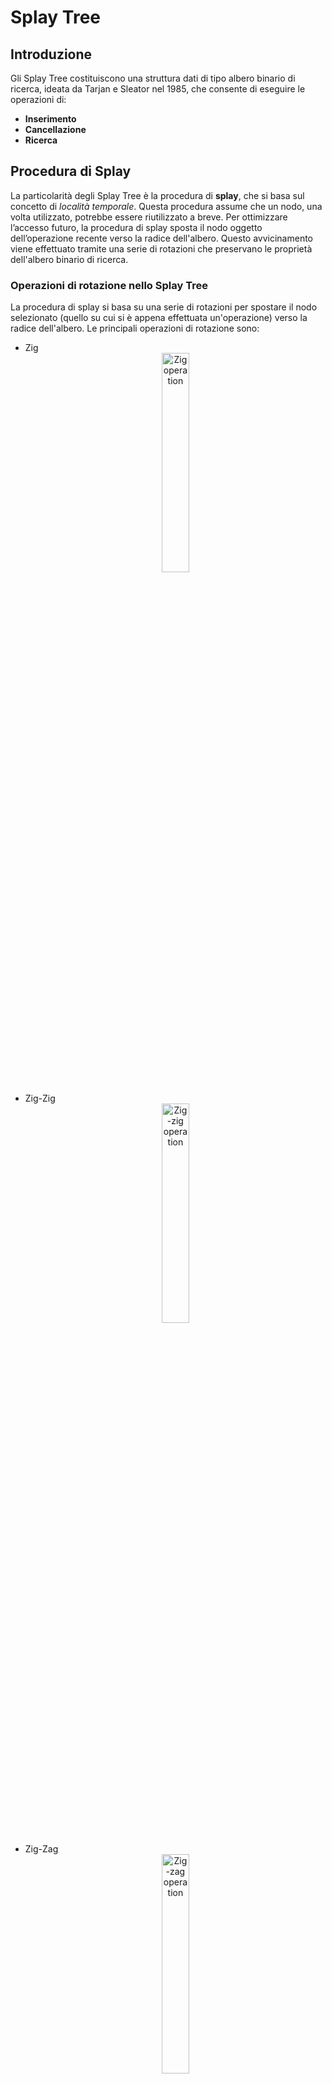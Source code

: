 # Splay Tree
## Introduzione
Gli Splay Tree costituiscono una struttura dati di tipo albero binario di ricerca, ideata da Tarjan e Sleator nel 1985, che consente di eseguire le operazioni di:
- **Inserimento**
- **Cancellazione**
- **Ricerca**

## Procedura di Splay
La particolarità degli Splay Tree è la procedura di **splay**, che si basa sul concetto di _località temporale_.
Questa procedura assume che un nodo, una volta utilizzato, potrebbe essere riutilizzato a breve.
Per ottimizzare l’accesso futuro, la procedura di splay sposta il nodo oggetto dell’operazione recente verso la radice dell'albero.
Questo avvicinamento viene effettuato tramite una serie di rotazioni che preservano le proprietà dell'albero binario di ricerca.

### Operazioni di rotazione nello Splay Tree
La procedura di splay si basa su una serie di rotazioni per spostare il nodo selezionato (quello su cui si è appena effettuata un'operazione) verso la radice dell'albero.
Le principali operazioni di rotazione sono:

- Zig<br> <div align="center"> <img src="Image/Zig.png" alt="Zig operation" width="30%" height="30%"/> </p>
- Zig-Zig<br> <div align="center"> <img src="Image/Zig-zig.png" alt="Zig-zig operation" width="30%" height="30%"/> </p>
- Zig-Zag<br> <div align="center"> <img src="Image/Zig-zag.png" alt="Zig-zag operation" width="30%" height="30%"/> </p>
- Zag<br> <div align="center"> <img src="Image/Zag.png" alt="Zag operation" width="30%" height="30%"/> </p>
- Zag-Zag<br> <div align="center"> <img src="Image/Zag-zag.png" alt="Zag-zag operation" width="30%" height="30%"/> </p>
- Zag-Zig<br> <div align="center"> <img src="Image/Zag-zig.png" alt="Zag-zig operation" width="30%" height="30%"/> </p>

## Analisi ammortizzata
Negli Splay Tree, il costo ammortizzato di una rotazione è di $O(\log_2(n))$, dove $n$ è il numero di nodi.
Considerando $m$ operazioni di ricerca, inserimento o cancellazione, quello che si ottiene è una complessità ammortizzata totale di $O(m \cdot \log_2(n))$.

### Costi di rotazione
Ogni tipo di rotazione ha un costo definito come segue:

| Rotazione | Costo |
|----------|----------|
| Zig | 1 |
| Zig-zig | 2 |
| Zig-zag | 2 |

L'analisi ammortizzata calcola il costo medio di ogni operazione su una sequenza di operazioni, in questo caso viene sfruttando il **metodo del potenziale**.

Si definiscano le seguenti grandezze:

- $S(\nu)$: numeri di nodi del sotto albero radicato in $\nu$.
- $R(\nu)=_{DEF} \log_2(S(\nu))$: rango del nodo $\nu$.
- $\Phi(T)=\sum _{\nu \in T}R(\nu)$: funzione potenziale dell'albero $T$.

### Teorema sul costo ammortizzato di splay
> Il costo ammortizzato della procedura di splay è al più
>
> $$
> 3 \cdot (R(ROOT(T))-R(x))+1
> $$
>
> dove $x$ è il nodo in cui viene eseguita la splay.

### Dimostrazione per casi
#### Caso Zig
<p align="center"> <img src="Image/ZigDim.png" alt="Zig dimostration" width="50%" height="50%"/>

Si supponga che, dopo la rotazione, il numero di nodi nel sottoalbero radicato in $x$ sia aumentato, quindi $S_f(x) \geq S_i(x)$, e di conseguenza:

$$
R_f(x) \geq R_i(x)
$$

Calcolando la differenza nella funzione potenziale:

$$
\Delta \Phi(T)=R_f(x)-R_i(x) \leq 3 \cdot (R_f(x)-R_i(x))
$$

Pertanto, il costo ammortizzato della rotazione Zig è:

$$
\hat{c}_{zig} \leq 3 \cdot (R_f(x)-R_i(x))+1
$$

#### Caso Zig-zig
<p align="center"> <img src="Image/ZigzigDim.png" alt="Zig-zig dimostration" width="50%" height="50%"/>

Nel caso Zig-zig, la differenza nella funzione potenziale risulta:

$$
\Delta \Phi(T)=R_f(x)+R_f(p)+R_f(n)-R_i(x)-R_i(p)-R_i(n)
$$

Poiché $S_i(n)=S_f(x) \rightarrow R_i(n)=R_f(x)$, segue:

$$
\Delta \Phi(T)=R_f(p)+R_f(n)-R_i(x)-R_i(p)
$$

Si può maggiorare $S_f(x) \geq S_f(p) \rightarrow R_f(x) \geq R_f(p)$ ottenendo:

$$
\Delta \Phi(T) \leq R_f(x)+R_f(n)-R_i(x)-R_i(p)
$$

$$
\Delta \Phi(T) \leq R_f(x)+R_f(n)-R_i(x)-R_i(p)+R_i(x)-R_i(x)
$$

Applicando il _lemma tecnico_ $S_i(x)+S_f(n) \leq S_f(x) \rightarrow R_i(x)+R_f(n) \leq 2 \cdot R_f(x)-2$ si ottiene:

$$
\Delta \Phi(T) \leq 2 \cdot R_f(x)-2+R_f(x)-2 \cdot R_i(x)-R_i(p)
$$

Si sottrae a $\Delta \Phi(T)$ la quantità $R_i(x)$ anziché $R_i(p)$, in questo modo la maggiorazione continua ancora a valere

$$
\Delta \Phi(T) \leq 3 \cdot R_f(x)-2-2 \cdot R_i(x)-R_i(x)
$$

$$
\Delta \Phi(T) \leq 3 \cdot R_f(x)-2-3 \cdot R_i(x)
$$

$$
\Delta \Phi(T) \leq 3 \cdot (R_f(x)-R_i(x))-2
$$

Quindi, il costo ammortizzato del caso Zig-zig è:

$$
\hat{c}_{zig-zig} \leq 3 \cdot (R_f(x)-R_i(x))
$$

#### Caso Zig-zag
<p align="center"> <img src="Image/ZigzagDim.png" alt="Zig-zag dimostration" width="50%" height="50%"/>

Nel caso Zig-zag, la differenza nella funzione potenziale risulta:

$$
\Delta \Phi(T)=R_f(x)+R_f(p)+R_f(n)-R_i(x)-R_i(p)-R_i(n)
$$

Si osserva che, $S_i(n)=S_f(x) \rightarrow R_i(n)=R_f(x)$

Quindi:

$$
\Delta \Phi(T)=R_f(p)+R_f(n)-R_i(x)-R_i(p)
$$

Usando il _lemma tecnico_:

$$
\Delta \Phi(T) \leq 2 \cdot R_f(x)-2-R_i(x)-R_i(p)
$$

Si sottrae a $\Delta \Phi(T)$ la quantità $R_i(x)$ anziché $R_i(p)$, in questo modo la maggiorazione continua ancora a valere

$$
\Delta \Phi(T) \leq 2 \cdot R_f(x)-2-R_i(x)-R_i(x)
$$

$$
\Delta \Phi(T) \leq 2 \cdot R_f(x)-2-2\ R_i(x)
$$

$$
\Delta \Phi(T) \leq 2 \cdot (R_f(x)-R_i(x))-2
$$

Maggiorando per $3$ anziché $2$ vale ancora la maggiorazione:

$$
\Delta \Phi(T) \leq 3 \cdot (R_f(x)-R_i(x))-2
$$

Si può quindi definire il costo ammortizzato del caso Zig-zag come:

$$
\hat{c}_{zig-zag} \leq 3 \cdot (R_f(x)-R_i(x))
$$

#### Costo ammortizzato complessivo dello splay
Il costo ammortizzato complessivo della procedura di splay, considerando tutte le rotazioni possibili, è:

$$
\hat{c}_{splay} \leq \sum _{j=1}^{n} 3 \cdot (R _f^{(j)}(x)-R _i^{(j)}(x))+1
$$

Dove $j$ equivale alla $j \text{-} esima$ rotazione su $n$ rotazioni per portare il nodo $x$ fino alla radice.
Ciò quindi, equivale a scrivere:

$$
\hat{c}_{splay} \leq \sum _{j=1}^{n} 3 \cdot (R _f^{(j)}(x)-R _f^{(j-1)}(x))+1
$$

La sommatoria può essere svolta come _serie telescopica_, ottenendo:

$$
\hat{c}_{splay} \leq 3 \cdot (R _f^{(n)}(x)-R _f^{(1)}(x))+1
$$

Si indica con $R _f^{(n)}(x)$ il rango finale del nodo $x$ dopo aver completato tutte le rotazioni della procedura di splay.
In questo stato, il nodo $x$ è stato portato alla radice dell’albero.
D’altro canto, $R _f^{(1)}(x)$ rappresenta il rango di $x$ prima di iniziare la procedura di splay, ovvero la sua posizione originale nell'albero prima di ogni rotazione.

Quindi si può riscrivere la disugualianza come:

$$
\hat{c}_{splay} \leq 3 \cdot (R(ROOT(T))-R(x))+1
$$

Continuando con la maggiorazione, si ottiene:

$$
\hat{c}_{splay} \leq 3 \cdot (R(ROOT(T))-R(x))+1 \leq 3\ (R(ROOT(T)))+1
$$

Considerando che $R(ROOT(T)) \approx \log_2(n)$ si ottiene:

$$
\hat{c}_{splay} \leq 3 \cdot \log_2(n)+1
$$

Si conclude quindi che il costo ammortizzato della procedura di splay è:

$$
O(\log_2(n))
$$

e, considerando $m$ operazioni, la complessità ammortizzata complessiva è:

$$
O(m \cdot \log_2(n)) \quad \square
$$

---

## Istruzioni per la compilazione
Usare il comando `make`su questa directory, se la compilazione è andata a buon fine il programma può essere avviato tramite il comando `make run`.
